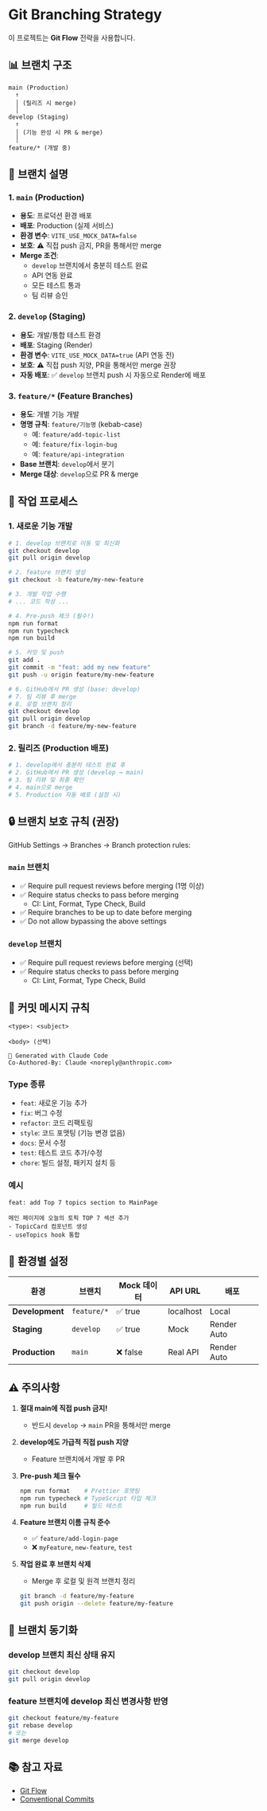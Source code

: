 # Git Branching Strategy

이 프로젝트는 **Git Flow** 전략을 사용합니다.

## 📊 브랜치 구조

```
main (Production)
  ↑
  │ (릴리즈 시 merge)
  │
develop (Staging)
  ↑
  │ (기능 완성 시 PR & merge)
  │
feature/* (개발 중)
```

## 🌿 브랜치 설명

### 1. `main` (Production)
- **용도**: 프로덕션 환경 배포
- **배포**: Production (실제 서비스)
- **환경 변수**: `VITE_USE_MOCK_DATA=false`
- **보호**: ⚠️ 직접 push 금지, PR을 통해서만 merge
- **Merge 조건**:
  - `develop` 브랜치에서 충분히 테스트 완료
  - API 연동 완료
  - 모든 테스트 통과
  - 팀 리뷰 승인

### 2. `develop` (Staging)
- **용도**: 개발/통합 테스트 환경
- **배포**: Staging (Render)
- **환경 변수**: `VITE_USE_MOCK_DATA=true` (API 연동 전)
- **보호**: ⚠️ 직접 push 지양, PR을 통해서만 merge 권장
- **자동 배포**: ✅ `develop` 브랜치 push 시 자동으로 Render에 배포

### 3. `feature/*` (Feature Branches)
- **용도**: 개별 기능 개발
- **명명 규칙**: `feature/기능명` (kebab-case)
  - 예: `feature/add-topic-list`
  - 예: `feature/fix-login-bug`
  - 예: `feature/api-integration`
- **Base 브랜치**: `develop`에서 분기
- **Merge 대상**: `develop`으로 PR & merge

## 🚀 작업 프로세스

### 1. 새로운 기능 개발

```bash
# 1. develop 브랜치로 이동 및 최신화
git checkout develop
git pull origin develop

# 2. feature 브랜치 생성
git checkout -b feature/my-new-feature

# 3. 개발 작업 수행
# ... 코드 작성 ...

# 4. Pre-push 체크 (필수!)
npm run format
npm run typecheck
npm run build

# 5. 커밋 및 push
git add .
git commit -m "feat: add my new feature"
git push -u origin feature/my-new-feature

# 6. GitHub에서 PR 생성 (base: develop)
# 7. 팀 리뷰 후 merge
# 8. 로컬 브랜치 정리
git checkout develop
git pull origin develop
git branch -d feature/my-new-feature
```

### 2. 릴리즈 (Production 배포)

```bash
# 1. develop에서 충분히 테스트 완료 후
# 2. GitHub에서 PR 생성 (develop → main)
# 3. 팀 리뷰 및 최종 확인
# 4. main으로 merge
# 5. Production 자동 배포 (설정 시)
```

## 🔒 브랜치 보호 규칙 (권장)

GitHub Settings → Branches → Branch protection rules:

### `main` 브랜치
- ✅ Require pull request reviews before merging (1명 이상)
- ✅ Require status checks to pass before merging
  - CI: Lint, Format, Type Check, Build
- ✅ Require branches to be up to date before merging
- ✅ Do not allow bypassing the above settings

### `develop` 브랜치
- ✅ Require pull request reviews before merging (선택)
- ✅ Require status checks to pass before merging
  - CI: Lint, Format, Type Check, Build

## 📝 커밋 메시지 규칙

```
<type>: <subject>

<body> (선택)

🤖 Generated with Claude Code
Co-Authored-By: Claude <noreply@anthropic.com>
```

### Type 종류
- `feat`: 새로운 기능 추가
- `fix`: 버그 수정
- `refactor`: 코드 리팩토링
- `style`: 코드 포맷팅 (기능 변경 없음)
- `docs`: 문서 수정
- `test`: 테스트 코드 추가/수정
- `chore`: 빌드 설정, 패키지 설치 등

### 예시
```
feat: add Top 7 topics section to MainPage

메인 페이지에 오늘의 토픽 TOP 7 섹션 추가
- TopicCard 컴포넌트 생성
- useTopics hook 통합
```

## 🎯 환경별 설정

| 환경 | 브랜치 | Mock 데이터 | API URL | 배포 |
|------|--------|-------------|---------|------|
| **Development** | `feature/*` | ✅ true | localhost | Local |
| **Staging** | `develop` | ✅ true | Mock | Render Auto |
| **Production** | `main` | ❌ false | Real API | Render Auto |

## ⚠️ 주의사항

1. **절대 main에 직접 push 금지!**
   - 반드시 `develop` → `main` PR을 통해서만 merge

2. **develop에도 가급적 직접 push 지양**
   - Feature 브랜치에서 개발 후 PR

3. **Pre-push 체크 필수**
   ```bash
   npm run format    # Prettier 포맷팅
   npm run typecheck # TypeScript 타입 체크
   npm run build     # 빌드 테스트
   ```

4. **Feature 브랜치 이름 규칙 준수**
   - ✅ `feature/add-login-page`
   - ❌ `myFeature`, `new-feature`, `test`

5. **작업 완료 후 브랜치 삭제**
   - Merge 후 로컬 및 원격 브랜치 정리
   ```bash
   git branch -d feature/my-feature
   git push origin --delete feature/my-feature
   ```

## 🔄 브랜치 동기화

### develop 브랜치 최신 상태 유지
```bash
git checkout develop
git pull origin develop
```

### feature 브랜치에 develop 최신 변경사항 반영
```bash
git checkout feature/my-feature
git rebase develop
# 또는
git merge develop
```

## 📚 참고 자료

- [Git Flow](https://nvie.com/posts/a-successful-git-branching-model/)
- [Conventional Commits](https://www.conventionalcommits.org/)
